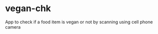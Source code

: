 vegan-chk
=========

App to check if a food item is vegan or not by scanning using cell phone camera

